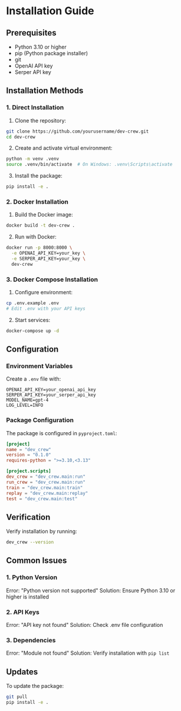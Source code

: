 # Installation Guide

## Prerequisites

- Python 3.10 or higher
- pip (Python package installer)
- git
- OpenAI API key
- Serper API key

## Installation Methods

### 1. Direct Installation

1. Clone the repository:
```bash
git clone https://github.com/yourusername/dev-crew.git
cd dev-crew
```

2. Create and activate virtual environment:
```bash
python -m venv .venv
source .venv/bin/activate  # On Windows: .venv\Scripts\activate
```

3. Install the package:
```bash
pip install -e .
```

### 2. Docker Installation

1. Build the Docker image:
```bash
docker build -t dev-crew .
```

2. Run with Docker:
```bash
docker run -p 8000:8000 \
  -e OPENAI_API_KEY=your_key \
  -e SERPER_API_KEY=your_key \
  dev-crew
```

### 3. Docker Compose Installation

1. Configure environment:
```bash
cp .env.example .env
# Edit .env with your API keys
```

2. Start services:
```bash
docker-compose up -d
```

## Configuration

### Environment Variables

Create a `.env` file with:
```env
OPENAI_API_KEY=your_openai_api_key
SERPER_API_KEY=your_serper_api_key
MODEL_NAME=gpt-4
LOG_LEVEL=INFO
```

### Package Configuration

The package is configured in `pyproject.toml`:
```toml
[project]
name = "dev_crew"
version = "0.1.0"
requires-python = ">=3.10,<3.13"

[project.scripts]
dev_crew = "dev_crew.main:run"
run_crew = "dev_crew.main:run"
train = "dev_crew.main:train"
replay = "dev_crew.main:replay"
test = "dev_crew.main:test"
```

## Verification

Verify installation by running:
```bash
dev_crew --version
```

## Common Issues

### 1. Python Version
Error: "Python version not supported"
Solution: Ensure Python 3.10 or higher is installed

### 2. API Keys
Error: "API key not found"
Solution: Check .env file configuration

### 3. Dependencies
Error: "Module not found"
Solution: Verify installation with `pip list`

## Updates

To update the package:
```bash
git pull
pip install -e .
```